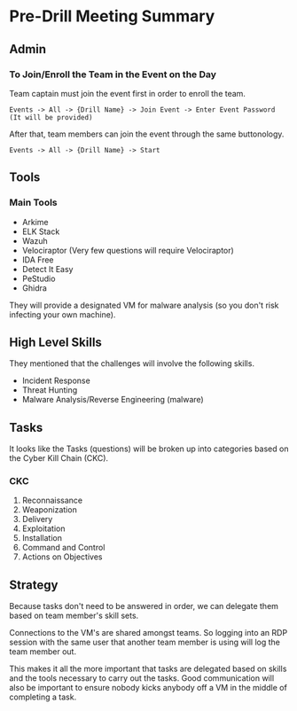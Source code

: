 # Pre-Drill Meeting Summary

## Admin

### To Join/Enroll the Team in the Event on the Day

Team captain must join the event first in order to enroll the team.

    Events -> All -> {Drill Name} -> Join Event -> Enter Event Password (It will be provided)

After that, team members can join the event through the same buttonology.

    Events -> All -> {Drill Name} -> Start

## Tools

### Main Tools

- Arkime
- ELK Stack
- Wazuh
- Velociraptor (Very few questions will require Velociraptor)
- IDA Free
- Detect It Easy
- PeStudio
- Ghidra

They will provide a designated VM for malware analysis (so you don't risk infecting your own machine).

## High Level Skills

They mentioned that the challenges will involve the following skills.

- Incident Response
- Threat Hunting
- Malware Analysis/Reverse Engineering (malware)

## Tasks

It looks like the Tasks (questions) will be broken up into categories based on the Cyber Kill Chain (CKC).

### CKC

1. Reconnaissance
2. Weaponization
3. Delivery
4. Exploitation
5. Installation
6. Command and Control
7. Actions on Objectives

## Strategy

Because tasks don't need to be answered in order, we can delegate them based on team member's skill sets.

Connections to the VM's are shared amongst teams. So logging into an RDP session with the same user that another team member is using will log the team member out.

This makes it all the more important that tasks are delegated based on skills and the tools necessary to carry out the tasks. Good communication will also be important to ensure nobody kicks anybody off a VM in the middle of completing a task.
